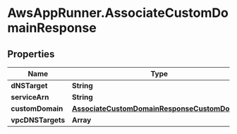 # AwsAppRunner.AssociateCustomDomainResponse

## Properties

Name | Type | Description | Notes
------------ | ------------- | ------------- | -------------
**dNSTarget** | **String** |  | 
**serviceArn** | **String** |  | 
**customDomain** | [**AssociateCustomDomainResponseCustomDomain**](AssociateCustomDomainResponseCustomDomain.md) |  | 
**vpcDNSTargets** | **Array** |  | 


